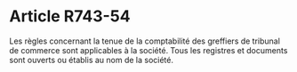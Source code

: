 # Article R743-54

Les règles concernant la tenue de la comptabilité des greffiers de tribunal de commerce sont applicables à la société. Tous les registres et documents sont ouverts ou établis au nom de la société.
